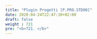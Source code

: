 ```yaml
---
title: "Plugin Progetti [P.PRO.STD00]"
date: 2020-04-24T22:47:10+02:00
draft: false
weight : 721
pre: "<b>721. </b>"
---
```

